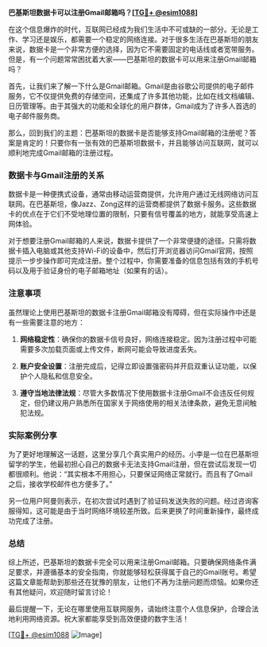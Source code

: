 **巴基斯坦数据卡可以注册Gmail邮箱吗？[[TG💪+ @esim1088](https://t.me/s/esim1088)]**

在这个信息爆炸的时代，互联网已经成为我们生活中不可或缺的一部分。无论是工作、学习还是娱乐，都需要一个稳定的网络连接。对于很多生活在巴基斯坦的朋友来说，数据卡是一个非常方便的选择，因为它不需要固定的电话线或者宽带服务。但是，有一个问题常常困扰着大家——巴基斯坦的数据卡可以用来注册Gmail邮箱吗？

首先，让我们来了解一下什么是Gmail邮箱。Gmail是由谷歌公司提供的电子邮件服务，它不仅提供免费的存储空间，还集成了许多其他功能，比如在线文档编辑、日历管理等。由于其强大的功能和全球化的用户群体，Gmail成为了许多人首选的电子邮件服务商。

那么，回到我们的主题：巴基斯坦的数据卡是否能够支持Gmail邮箱的注册呢？答案是肯定的！只要你有一张有效的巴基斯坦数据卡，并且能够访问互联网，就可以顺利地完成Gmail邮箱的注册过程。

### 数据卡与Gmail注册的关系

数据卡是一种便携式设备，通常由移动运营商提供，允许用户通过无线网络访问互联网。在巴基斯坦，像Jazz、Zong这样的运营商都提供了数据卡服务。这些数据卡的优点在于它们不受地理位置的限制，只要有信号覆盖的地方，就能享受高速上网体验。

对于想要注册Gmail邮箱的人来说，数据卡提供了一个非常便捷的途径。只需将数据卡插入电脑或其他支持Wi-Fi的设备中，然后打开浏览器访问Gmail官网，按照提示一步步操作即可完成注册。整个过程中，你需要准备的信息包括有效的手机号码以及用于验证身份的电子邮箱地址（如果有的话）。

### 注意事项

虽然理论上使用巴基斯坦的数据卡注册Gmail邮箱没有障碍，但在实际操作中还是有一些需要注意的地方：

1. **网络稳定性**：确保你的数据卡信号良好，网络连接稳定。因为注册过程中可能需要多次加载页面或上传文件，断网可能会导致进度丢失。
   
2. **账户安全设置**：注册完成后，记得立即设置强密码并开启双重认证功能，以保护个人隐私和信息安全。

3. **遵守当地法律法规**：尽管大多数情况下使用数据卡注册Gmail不会违反任何规定，但仍建议用户熟悉所在国家关于网络使用的相关法律条款，避免无意间触犯法规。

### 实际案例分享

为了更好地理解这一话题，这里分享几个真实用户的经历。小李是一位在巴基斯坦留学的学生，他最初担心自己的数据卡无法支持Gmail注册，但在尝试后发现一切都很顺利。他说：“其实根本不用担心，只要保证网络正常就行。而且有了Gmail之后，接收学校邮件也方便多了。”

另一位用户阿曼则表示，在初次尝试时遇到了验证码发送失败的问题。经过咨询客服得知，这可能是由于当时网络环境较差所致。后来更换了时间重新操作，最终成功完成了注册。

### 总结

综上所述，巴基斯坦的数据卡完全可以用来注册Gmail邮箱。只要确保网络条件满足要求，并遵循基本的安全指南，你就能够轻松获得属于自己的Gmail账号。希望这篇文章能帮助到那些还在犹豫的朋友，让他们不再为注册问题而烦恼。如果你还有其他疑问，欢迎随时留言讨论！

最后提醒一下，无论在哪里使用互联网服务，请始终注意个人信息保护，合理合法地利用网络资源。祝大家都能享受到高效便捷的数字生活！

[[TG💪+ @esim1088](https://t.me/s/esim1088) ![Image](https://i.postimg.cc/4NQfJmqS/Snipaste-2025-05-13-00-14-12.png)]
